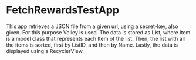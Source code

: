 # FetchRewardsTestApp
This app retrieves a JSON file from a given url, using a secret-key, also given. For this purpose Volley is used.
The data is stored as List<Item>, where Item is a model class that represents each Item of the list.
Then, the list with all the items is sorted, first by ListID, and then by Name.
Lastly, the data is displayed using a RecyclerView.
